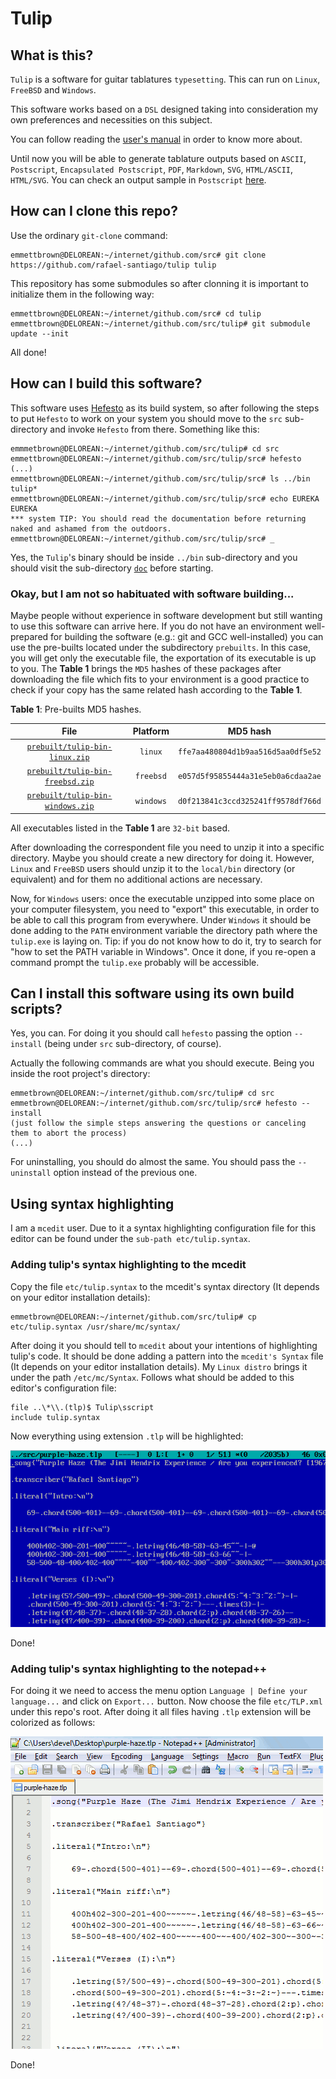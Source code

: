 # Tulip

## What is this?

``Tulip`` is a software for guitar tablatures ``typesetting``. This can run on ``Linux``, ``FreeBSD`` and ``Windows``.

This software works based on a ``DSL`` designed taking into consideration my own preferences and necessities on this subject.

You can follow reading the [user's manual](https://github.com/rafael-santiago/tulip/blob/master/doc/MANUAL.md) in order to know more about.

Until now you will be able to generate tablature outputs based on ``ASCII``, ``Postscript``, ``Encapsulated Postscript``, ``PDF``, ``Markdown``, ``SVG``, ``HTML/ASCII``, ``HTML/SVG``. You can
check an output sample in ``Postscript`` [here](https://github.com/rafael-santiago/tulip/blob/master/etc/tulip-output-sample.gif?raw=true).

## How can I clone this repo?

Use the ordinary ``git-clone`` command:

```
emmettbrown@DELOREAN:~/internet/github.com/src# git clone https://github.com/rafael-santiago/tulip tulip
```

This repository has some submodules so after clonning it is important to initialize them in the following way:

```
emmettbrown@DELOREAN:~/internet/github.com/src# cd tulip
emmettbrown@DELOREAN:~/internet/github.com/src/tulip# git submodule update --init
```

All done!

## How can I build this software?

This software uses [Hefesto](https://github.com/rafael-santiago/hefesto) as its build system, so after following the steps
to put ``Hefesto`` to work on your system you should move to the ``src`` sub-directory and invoke ``Hefesto`` from there.
Something like this:

```
emmmetbrown@DELOREAN:~/internet/github.com/src/tulip# cd src
emmettbrown@DELOREAN:~/internet/github.com/src/tulip/src# hefesto
(...)
emmettbrown@DELOREAN:~/internet/github.com/src/tulip/src# ls ../bin
tulip*
emmettbrown@DELOREAN:~/internet/github.com/src/tulip/src# echo EUREKA
EUREKA
*** system TIP: You should read the documentation before returning naked and ashamed from the outdoors.
emmettbrown@DELOREAN:~/internet/github.com/src/tulip/src# _
```

Yes, the ``Tulip``'s binary should be inside ``../bin`` sub-directory and you should visit the sub-directory [``doc``](https://github.com/rafael-santiago/tulip/tree/master/doc) before
starting.

### Okay, but I am not so habituated with software building...

Maybe people without experience in software development but still wanting to use this software can arrive here. If you do not
have an environment well-prepared for building the software (e.g.: git and GCC well-installed) you can use the pre-builts
located under the subdirectory ``prebuilts``. In this case, you will get only the executable file, the exportation of its
executable is up to you. The **Table 1** brings the ``MD5`` hashes of these packages after downloading the file which
fits to your environment is a good practice to check if your copy has the same related hash according to the **Table 1**.

**Table 1**: Pre-builts MD5 hashes.

|                **File**              |   **Platform**      |                    **MD5 hash**               |
|:------------------------------------:|:-------------------:|:---------------------------------------------:|
| [``prebuilt/tulip-bin-linux.zip``](https://github.com/rafael-santiago/tulip/raw/master/prebuilt/tulip-bin-linux.zip) | ``linux`` | ``ffe7aa480804d1b9aa516d5aa0df5e52`` |
| [``prebuilt/tulip-bin-freebsd.zip``](https://github.com/rafael-santiago/tulip/raw/master/prebuilt/tulip-bin-freebsd.zip) | ``freebsd`` | ``e057d5f95855444a31e5eb0a6cdaa2ae`` |
| [``prebuilt/tulip-bin-windows.zip``](https://github.com/rafael-santiago/tulip/raw/master/prebuilt/tulip-bin-windows.zip) | ``windows`` | ``d0f213841c3ccd325241ff9578df766d`` |

All executables listed in the **Table 1** are ``32-bit`` based.

After downloading the correspondent file you need to unzip it into a specific directory. Maybe you should create a new directory
for doing it. However, ``Linux`` and ``FreeBSD`` users should unzip it to the ``local/bin`` directory (or equivalent) and for
them no additional actions are necessary.

Now, for ``Windows`` users: once the executable unzipped into some place on your computer filesystem, you need to "export" this
executable, in order to be able to call this program from everywhere. Under ``Windows`` it should be done adding to
the ``PATH`` environment variable the directory path where the ``tulip.exe`` is laying on. Tip: if you do not know
how to do it, try to search for "how to set the PATH variable in Windows". Once it done, if you re-open a command prompt
the ``tulip.exe`` probably will be accessible.

## Can I install this software using its own build scripts?

Yes, you can. For doing it you should call ``hefesto`` passing the option ``--install`` (being under ``src`` sub-directory,
of course).

Actually the following commands are what you should execute. Being you inside the root project's directory:

```
emmetbrown@DELOREAN:~/internet/github.com/src/tulip# cd src
emmetbrown@DELOREAN:~/internet/github.com/src/tulip/src# hefesto --install
(just follow the simple steps answering the questions or canceling them to abort the process)
(...)
```

For uninstalling, you should do almost the same. You should pass the ``--uninstall`` option instead of the previous one.

## Using syntax highlighting

I am a ``mcedit`` user. Due to it a syntax highlighting configuration file for this editor can be found under the
``sub-path etc/tulip.syntax``.

### Adding tulip's syntax highlighting to the mcedit

Copy the file ``etc/tulip.syntax`` to the mcedit's syntax directory (It depends on your editor installation details):

```
emmetbrown@DELOREAN:~/internet/github.com/src/tulip# cp etc/tulip.syntax /usr/share/mc/syntax/
```

After doing it you should tell to ``mcedit`` about your intentions of highlighting tulip's code. It should be done adding
a pattern into the ``mcedit's Syntax`` file (It depends on your editor installation details). My ``Linux distro``
brings it under the path ``/etc/mc/Syntax``. Follows what should be added to this editor's configuration file:

```
file ..\*\\.(tlp)$ Tulip\sscript
include tulip.syntax
```

Now everything using extension ``.tlp`` will be highlighted:

![mcedit-after-before](https://github.com/rafael-santiago/tulip/blob/master/etc/mcedit-high.gif)

Done!

### Adding tulip's syntax highlighting to the notepad++

For doing it we need to access the menu option ``Language | Define your language...`` and click on ``Export...`` button.
Now choose the file ``etc/TLP.xml`` under this repo's root. After doing it all files having ``.tlp`` extension will be
colorized as follows:

![npp-after-before](https://github.com/rafael-santiago/tulip/blob/master/etc/npp-high.gif)

Done!
